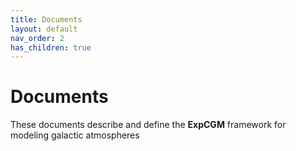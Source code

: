 ```yaml
---
title: Documents
layout: default
nav_order: 2
has_children: true
---
```


# Documents

These documents describe and define the **ExpCGM** framework for modeling galactic atmospheres
